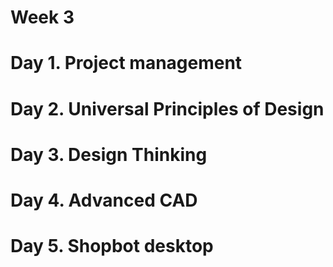 # Week 3

# Day 1. Project management

# Day 2. Universal Principles of Design

# Day 3. Design Thinking

# Day 4. Advanced CAD

# Day 5. Shopbot desktop

